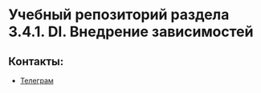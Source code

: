 # Учебный репозиторий раздела 3.4.1. DI. Внедрение зависимостей

## Контакты:
- <a href="https://t.me/I_amPablo/" target="_blank">Телеграм</a></h1>